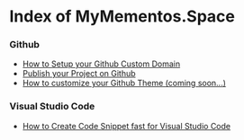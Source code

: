 
# Index of MyMementos.Space


### Github


- [How to Setup your Github Custom Domain](./github.custom.domain)
- [Publish your Project on Github](./publish.github.project)
- [How to customize your Github Theme (coming soon...)](#)


### Visual Studio Code


- [How to Create Code Snippet fast for Visual Studio Code](./create.codesnippet.fast)

